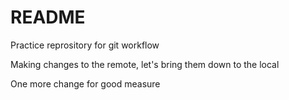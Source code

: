 # README #
Practice reprository for git workflow

Making changes to the remote, let's bring them down to the local

One more change for good measure
